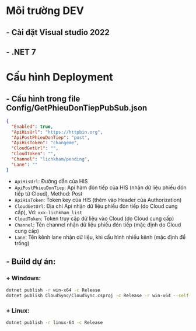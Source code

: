 # Môi trường DEV
## - Cài đặt Visual studio 2022
## - .NET 7


# Cấu hình Deployment
## - Cấu hình trong file Config/GetPhieuDonTiepPubSub.json
```json
{
  "Enabled": true,
  "ApiHisUrl": "https://httpbin.org",
  "ApiPostPhieuDonTiep": "post",
  "ApiHisToken": "changeme",
  "CloudGetUrl": "",
  "CloudToken": "",
  "Channel": "lichkham/pending",
  "Lane": ""
}
```
- `ApiHisUrl`: Đường dẫn của HIS
- `ApiPostPhieuDonTiep`: Api hàm đón tiếp của HIS (nhận dữ liệu phiếu đón tiếp từ Cloud), Method: Post
- `ApiHisToken`: Token key của HIS (thêm vào Header của Authorization)
- `CloudGetUrl`: Địa chỉ Api nhận dữ liệu phiếu đón tiếp (do Cloud cung cấp), Vd: `xxx-lichkham_list`
- `CloudToken`: Token truy cập dữ liệu vào Cloud (do Cloud cung cấp)
- `Channel`: Tên channel nhận dữ liệu phiếu đón tiếp (mặc định do Cloud cung cấp)
- `Lane`: Tên kênh lane nhận dữ liệu, khi cấu hình nhiều kênh (mặc định để trống)

  
## - Build dự án:
### + Windows: 
```bash
dotnet publish -r win-x64 -c Release
dotnet publish CloudSync/CloudSync.csproj -c Release -r win-x64 --self-contained -o publish
```

### + Linux: 
```bash
dotnet publish -r linux-64 -c Release
```
